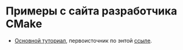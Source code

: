 # Примеры с сайта разработчика CMake
- [Основной туториал](CMakeTutorial), первоисточник по энтой [ссыле](https://cmake.org/cmake/help/latest/guide/tutorial/index.html).
